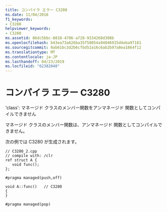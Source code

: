```yaml
---
title: コンパイラ エラー C3280
ms.date: 11/04/2016
f1_keywords:
- C3280
helpviewer_keywords:
- C3280
ms.assetid: 86dc5bbc-8818-4786-a728-9334268d308b
ms.openlocfilehash: b43ea73a626ba35f58054a94046915d4eba97181
ms.sourcegitcommit: 0ab61bc3d2b6cfbd52a16c6ab2b97a8ea1864f12
ms.translationtype: MT
ms.contentlocale: ja-JP
ms.lasthandoff: 04/23/2019
ms.locfileid: "62382048"
---
```

# <a name="compiler-error-c3280"></a>コンパイラ エラー C3280

'class': マネージド クラスのメンバー関数をアンマネージド 関数としてコンパイルできません

マネージド クラスのメンバー関数は、アンマネージド 関数としてコンパイルできません。

次の例では C3280 が生成されます。

```
// C3280_2.cpp
// compile with: /clr
ref struct A {
   void func();
};

#pragma managed(push,off)

void A::func()   // C3280
{
}

#pragma managed(pop)
```
